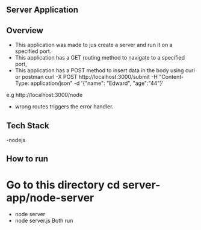 ## Server Application

## Overview
- This application was made to jus create a server and run it on a specified port.
- This application has a GET routing method to navigate to a specified port,
- This application has a POST method to insert data in the body using curl or postman
      curl -X POST http://localhost:3000/submit -H "Content-Type: application/json" -d '{"name": "Edward", "age":"44"}'

 e.g  http://localhost:3000/node
- wrong routes triggers the error handler.
## Tech Stack
-nodejs
## How to run 
# Go to this directory cd server-app/node-server
- node server
- node server.js
  Both run 

## 